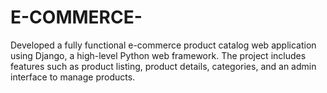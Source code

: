 # E-COMMERCE-
Developed a fully functional e-commerce product catalog web application using Django, a high-level Python web framework. The project includes features such as product listing, product details, categories, and an admin interface to manage products.

